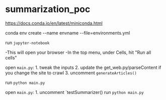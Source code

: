 # summarization_poc

<!-- Make sure that you have conda (python env and package manager) installed -->
https://docs.conda.io/en/latest/miniconda.html

<!-- Create the conda environment -->
conda env create --name envname --file=environments.yml

<!-- To create the model -->
run ``jupyter-notebook``

-This will open your browser
-In the top menu, under Cells, hit "Run all cells"


<!-- The repo already has the content, but to recreate it-->
open ```main.py```: 
    1. tweak the inputs 
    2. update the get_web.py/parseContent if you change the site to crawl
    3. uncomment `generateArticles()`

run ```python main.py```


<!-- To test summarization of local content -->
open ```main.py```: 
    1. uncomment `testSummarizer()
run ```python main.py```
